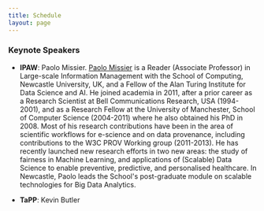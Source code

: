 ```yaml
---
title: Schedule
layout: page
---
```


### Keynote Speakers

- **IPAW**: Paolo Missier. [Paolo Missier](http://tinyurl.com/paolomissier/) is a Reader (Associate Professor) in Large-scale Information Management with the School of Computing, Newcastle University, UK, and a Fellow of the Alan Turing Institute for Data Science and AI. He joined academia in 2011, after a prior career as a Research Scientist at Bell Communications Research, USA (1994-2001), and as a Research Fellow at the University of Manchester, School of Computer Science (2004-2011) where he also obtained his PhD in 2008. Most of his research contributions have been in the area of scientific workflows for e-science and on data provenance, including contributions to the W3C PROV Working group (2011-2013). He has recently launched new research efforts in two new areas: the study of fairness in Machine Learning, and applications of (Scalable) Data Science to enable preventive, predictive, and personalised healthcare. In Newcastle, Paolo leads the School's post-graduate module on scalable technologies for Big Data Analytics.

- **TaPP**: Kevin Butler

<!-- ### June 22nd, Monday -->

<!-- ### June 22nd, Tuesday -->
